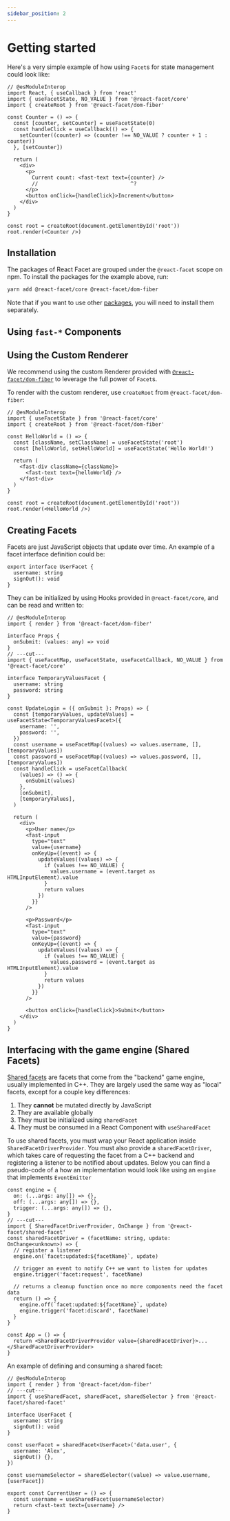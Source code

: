 ```yaml
---
sidebar_position: 2
---
```


# Getting started

Here's a very simple example of how using `Facet`s for state management could look like:

<!-- Note to docs devs ⚠️ Make sure the ^? below is using a non-breaking space to get the right whitespace count without being linted away -->

```tsx twoslash
// @esModuleInterop
import React, { useCallback } from 'react'
import { useFacetState, NO_VALUE } from '@react-facet/core'
import { createRoot } from '@react-facet/dom-fiber'

const Counter = () => {
  const [counter, setCounter] = useFacetState(0)
  const handleClick = useCallback(() => {
    setCounter((counter) => (counter !== NO_VALUE ? counter + 1 : counter))
  }, [setCounter])

  return (
    <div>
      <p>
        Current count: <fast-text text={counter} />
        //                              ^?
      </p>
      <button onClick={handleClick}>Increment</button>
    </div>
  )
}

const root = createRoot(document.getElementById('root'))
root.render(<Counter />)
```

## Installation

The packages of React Facet are grouped under the `@react-facet` scope on npm. To install the packages for the example above, run:

```sh
yarn add @react-facet/core @react-facet/dom-fiber
```

Note that if you want to use other [packages](api/packages), you will need to install them separately.

## Using `fast-*` Components

## Using the Custom Renderer

We recommend using the custom Renderer provided with [`@react-facet/dom-fiber`](rendering/using-the-custom-renderer) to leverage the full power of `Facet`s.

To render with the custom renderer, use `createRoot` from `@react-facet/dom-fiber`:

```tsx twoslash
// @esModuleInterop
import { useFacetState } from '@react-facet/core'
import { createRoot } from '@react-facet/dom-fiber'

const HelloWorld = () => {
  const [className, setClassName] = useFacetState('root')
  const [helloWorld, setHelloWorld] = useFacetState('Hello World!')

  return (
    <fast-div className={className}>
      <fast-text text={helloWorld} />
    </fast-div>
  )
}

const root = createRoot(document.getElementById('root'))
root.render(<HelloWorld />)
```

## Creating Facets

Facets are just JavaScript objects that update over time. An example of a facet interface definition could be:

```tsx twoslash
export interface UserFacet {
  username: string
  signOut(): void
}
```

They can be initialized by using Hooks provided in `@react-facet/core`, and can be read and written to:

```tsx twoslash
// @esModuleInterop
import { render } from '@react-facet/dom-fiber'

interface Props {
  onSubmit: (values: any) => void
}
// ---cut---
import { useFacetMap, useFacetState, useFacetCallback, NO_VALUE } from '@react-facet/core'

interface TemporaryValuesFacet {
  username: string
  password: string
}

const UpdateLogin = ({ onSubmit }: Props) => {
  const [temporaryValues, updateValues] = useFacetState<TemporaryValuesFacet>({
    username: '',
    password: '',
  })
  const username = useFacetMap((values) => values.username, [], [temporaryValues])
  const password = useFacetMap((values) => values.password, [], [temporaryValues])
  const handleClick = useFacetCallback(
    (values) => () => {
      onSubmit(values)
    },
    [onSubmit],
    [temporaryValues],
  )

  return (
    <div>
      <p>User name</p>
      <fast-input
        type="text"
        value={username}
        onKeyUp={(event) => {
          updateValues((values) => {
            if (values !== NO_VALUE) {
              values.username = (event.target as HTMLInputElement).value
            }
            return values
          })
        }}
      />

      <p>Password</p>
      <fast-input
        type="text"
        value={password}
        onKeyUp={(event) => {
          updateValues((values) => {
            if (values !== NO_VALUE) {
              values.password = (event.target as HTMLInputElement).value
            }
            return values
          })
        }}
      />

      <button onClick={handleClick}>Submit</button>
    </div>
  )
}
```

## Interfacing with the game engine (Shared Facets)

[Shared facets](game-ui-development/shared-facet) are facets that come from the "backend" game engine, usually implemented in C++. They are largely used the same way as "local" facets, except for a couple key differences:

1. They **cannot** be mutated directly by JavaScript
2. They are available globally
3. They must be initialized using `sharedFacet`
4. They must be consumed in a React Component with `useSharedFacet`

To use shared facets, you must wrap your React application inside `SharedFacetDriverProvider`. You must also provide a `sharedFacetDriver`, which takes care of requesting the facet from a C++ backend and registering a listener to be notified about updates. Below you can find a pseudo-code of a how an implementation would look like using an `engine` that implements `EventEmitter`

```tsx twoslash
const engine = {
  on: (...args: any[]) => {},
  off: (...args: any[]) => {},
  trigger: (...args: any[]) => {},
}
// ---cut---
import { SharedFacetDriverProvider, OnChange } from '@react-facet/shared-facet'
const sharedFacetDriver = (facetName: string, update: OnChange<unknown>) => {
  // register a listener
  engine.on(`facet:updated:${facetName}`, update)

  // trigger an event to notify C++ we want to listen for updates
  engine.trigger('facet:request', facetName)

  // returns a cleanup function once no more components need the facet data
  return () => {
    engine.off(`facet:updated:${facetName}`, update)
    engine.trigger('facet:discard', facetName)
  }
}

const App = () => {
  return <SharedFacetDriverProvider value={sharedFacetDriver}>...</SharedFacetDriverProvider>
}
```

An example of defining and consuming a shared facet:

```tsx twoslash
// @esModuleInterop
import { render } from '@react-facet/dom-fiber'
// ---cut---
import { useSharedFacet, sharedFacet, sharedSelector } from '@react-facet/shared-facet'

interface UserFacet {
  username: string
  signOut(): void
}

const userFacet = sharedFacet<UserFacet>('data.user', {
  username: 'Alex',
  signOut() {},
})

const usernameSelector = sharedSelector((value) => value.username, [userFacet])

export const CurrentUser = () => {
  const username = useSharedFacet(usernameSelector)
  return <fast-text text={username} />
}
```
